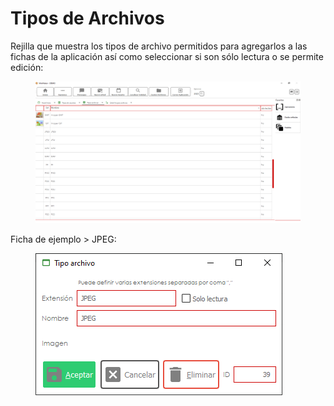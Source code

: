 # Tipos de Archivos

Rejilla que muestra los tipos de archivo permitidos para agregarlos a las fichas de la aplicación así como seleccionar si son sólo lectura o se permite edición:

<figure><img src="../../../.gitbook/assets/imagen (2) (4).png" alt=""><figcaption></figcaption></figure>

Ficha de ejemplo > JPEG:

<figure><img src="../../../.gitbook/assets/imagen (1) (10).png" alt=""><figcaption></figcaption></figure>
